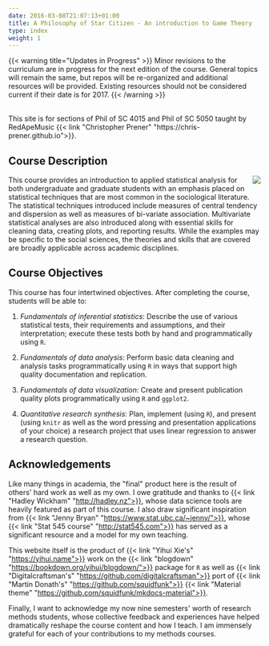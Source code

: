 ```yaml
---
date: 2016-03-08T21:07:13+01:00
title: A Philosophy of Star Citizen - An introduction to Game Theory
type: index
weight: 1
---
```


{{< warning title="Updates in Progress" >}}
Minor revisions to the curriculum are in progress for the next edition of the course. General topics will remain the same, but repos will be re-organized and additional resources will be provided. Existing resources should not be considered current if their date is for 2017.
{{< /warning >}}

</br>
This site is for sections of Phil of SC 4015 and Phil of SC 5050 taught by RedApeMusic {{< link "Christopher Prener" "https://chris-prener.github.io">}}.

## Course Description

<img src="/images/logo.png" align="right" />
This course provides an introduction to applied statistical analysis for both undergraduate and graduate students with an emphasis placed on statistical techniques that are most common in the sociological literature. The statistical techniques introduced include measures of central tendency and dispersion as well as measures of bi-variate association. Multivariate statistical analyses are also introduced along with essential skills for cleaning data, creating plots, and reporting results. While the examples may be specific to the social sciences, the theories and skills that are covered are broadly applicable across academic disciplines.

## Course Objectives
This course has four intertwined objectives. After completing the course, students will be able to:

1. *Fundamentals of inferential statistics*:  Describe the use of various statistical tests, their requirements and assumptions, and their interpretation; execute these tests both by hand and programmatically using `R`.

2. *Fundamentals of data analysis*:  Perform basic data cleaning and analysis tasks programmatically using `R` in ways that support high quality documentation and replication.

3. *Fundamentals of data visualization*:  Create and present publication quality plots programmatically using `R` and `ggplot2`.

4. *Quantitative research synthesis*:  Plan, implement (using `R`), and present (using `knitr` as well as the word pressing and presentation applications of your choice) a research project that uses linear regression to answer a research question.


## Acknowledgements

Like many things in academia, the "final" product here is the result of others' hard work as well as my own. I owe gratitude and thanks to {{< link "Hadley Wickham" "http://hadley.nz">}}, whose data science tools are heavily featured as part of this course. I also draw significant inspiration from {{< link "Jenny Bryan" "https://www.stat.ubc.ca/~jenny/">}}, whose {{< link "Stat 545 course" "http://stat545.com">}} has served as a significant resource and a model for my own teaching.

This website itself is the product of {{< link "Yihui Xie's" "https://yihui.name">}} work on the {{< link "blogdown" "https://bookdown.org/yihui/blogdown/">}} package for `R` as well as {{< link "Digitalcraftsman's" "https://github.com/digitalcraftsman">}} port of {{< link "Martin Donath's" "https://github.com/squidfunk">}} {{< link "Material theme" "https://github.com/squidfunk/mkdocs-material">}}.

Finally, I want to acknowledge my now nine semesters' worth of research methods students, whose collective feedback and experiences have helped dramatically reshape the course content and how I teach. I am immensely grateful for each of your contributions to my methods courses.

